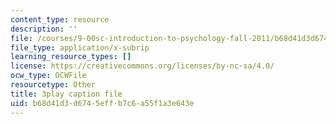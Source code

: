 ```yaml
---
content_type: resource
description: ''
file: /courses/9-00sc-introduction-to-psychology-fall-2011/b68d41d3d6745effb7c6a55f1a3e643e_-cK1og4ElKE.vtt
file_type: application/x-subrip
learning_resource_types: []
license: https://creativecommons.org/licenses/by-nc-sa/4.0/
ocw_type: OCWFile
resourcetype: Other
title: 3play caption file
uid: b68d41d3-d674-5eff-b7c6-a55f1a3e643e
---
```


